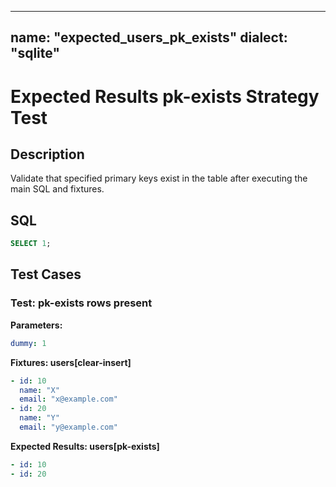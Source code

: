----
name: "expected_users_pk_exists"
dialect: "sqlite"
----

# Expected Results pk-exists Strategy Test

## Description
Validate that specified primary keys exist in the table after executing the main SQL and fixtures.

## SQL
```sql
SELECT 1;
```

## Test Cases

### Test: pk-exists rows present

**Parameters:**
```yaml
dummy: 1
```

**Fixtures: users[clear-insert]**
```yaml
- id: 10
  name: "X"
  email: "x@example.com"
- id: 20
  name: "Y"
  email: "y@example.com"
```

**Expected Results: users[pk-exists]**
```yaml
- id: 10
- id: 20
```
